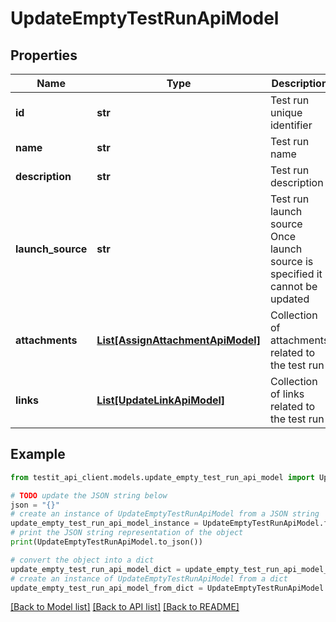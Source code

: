 # UpdateEmptyTestRunApiModel


## Properties

Name | Type | Description | Notes
------------ | ------------- | ------------- | -------------
**id** | **str** | Test run unique identifier | 
**name** | **str** | Test run name | 
**description** | **str** | Test run description | [optional] 
**launch_source** | **str** | Test run launch source                Once launch source is specified it cannot be updated | [optional] 
**attachments** | [**List[AssignAttachmentApiModel]**](AssignAttachmentApiModel.md) | Collection of attachments related to the test run | [optional] 
**links** | [**List[UpdateLinkApiModel]**](UpdateLinkApiModel.md) | Collection of links related to the test run | [optional] 

## Example

```python
from testit_api_client.models.update_empty_test_run_api_model import UpdateEmptyTestRunApiModel

# TODO update the JSON string below
json = "{}"
# create an instance of UpdateEmptyTestRunApiModel from a JSON string
update_empty_test_run_api_model_instance = UpdateEmptyTestRunApiModel.from_json(json)
# print the JSON string representation of the object
print(UpdateEmptyTestRunApiModel.to_json())

# convert the object into a dict
update_empty_test_run_api_model_dict = update_empty_test_run_api_model_instance.to_dict()
# create an instance of UpdateEmptyTestRunApiModel from a dict
update_empty_test_run_api_model_from_dict = UpdateEmptyTestRunApiModel.from_dict(update_empty_test_run_api_model_dict)
```
[[Back to Model list]](../README.md#documentation-for-models) [[Back to API list]](../README.md#documentation-for-api-endpoints) [[Back to README]](../README.md)


